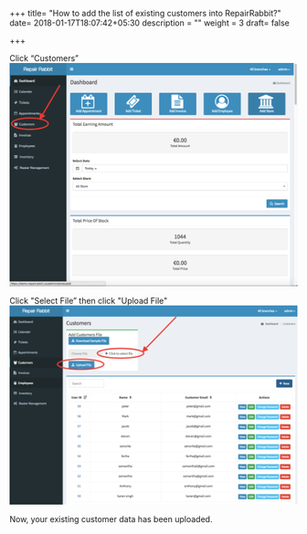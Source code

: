 +++
title= "How to add the list of existing customers into RepairRabbit?"
date= 2018-01-17T18:07:42+05:30
description = ""
weight = 3
draft= false

+++

Click “Customers”
![How to add the list of my existing clients into Repair Rabbit?](/images/customers/how_can_i_add_the_list_of_my_exsisting_clients_into_repair_rabbit/go_to_customers.png)
      

Click "Select File” then click "Upload File"
![How to add the list of my existing clients into Repair Rabbit?](/images/customers/how_can_i_add_the_list_of_my_exsisting_clients_into_repair_rabbit/click_to_select_file_and_click_on_upload.png)
       

Now, your existing customer data has been uploaded.
